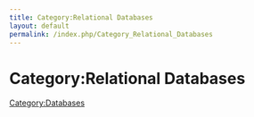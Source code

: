 ```yaml
---
title: Category:Relational Databases
layout: default
permalink: /index.php/Category_Relational_Databases
---
```


# Category:Relational Databases

[Category:Databases](Category_Databases)